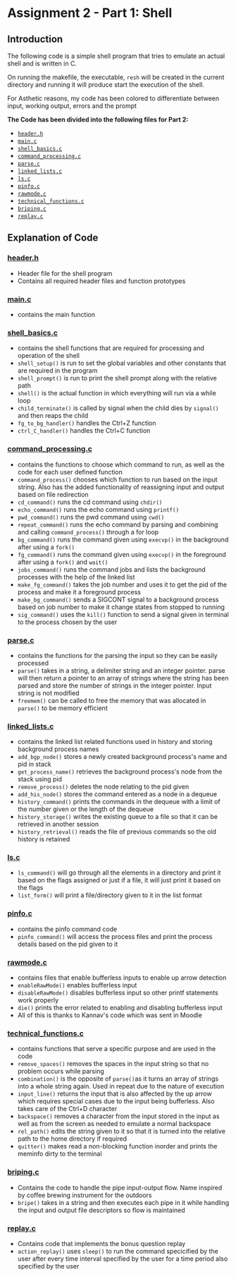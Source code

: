# Assignment 2 - Part 1: Shell

## Introduction

The following code is a simple shell program that tries to emulate an actual shell and is written in C.

On running the makefile, the executable, `resh` will be created in the current directory and running it will produce start the execution of the shell.

For Asthetic reasons, my code has been colored to differentiate between input, working output, errors and the prompt

**The Code has been divided into the following files for Part 2:**

-   [`header.h`](header.h)
-   [`main.c`](main.c)
-   [`shell_basics.c`](shell_basics.c)
-   [`command_processing.c`](command_processing.c)
-   [`parse.c`](parse.c)
-   [`linked_lists.c`](linked_lists.c)
-   [`ls.c`](ls.c)
-   [`pinfo.c`](pinfo.c)
-   [`rawmode.c`](rawmode.c)
-   [`technical_functions.c`](technical_functions.c)
-   [`briping.c`](briping.c)
-   [`replay.c`](replay.c)
## Explanation of Code

### [header.h](header.c)

- Header file for the shell program
- Contains all required header files and function prototypes

### [main.c](main.c)
- contains the main function

### [shell_basics.c](shell_basics.c)
- contains the shell functions that are required for processing and operation of the shell
- `shell_setup()` is run to set the global variables and other constants that are required in the program
- `shell_prompt()` is run to print the shell prompt along with the relative path
- `shell()` is the actual function in which everything will run via a while loop
- `child_terminate()` is called by signal when the child dies by `signal()` and then reaps the child
- `fg_to_bg_handler()` handles the Ctrl+Z function
- `ctrl_C_handler()` handles the Ctrl+C function

### [command_processing.c](command_processing.c)
- contains the functions to choose which command to run, as well as the code for each user defined function
- `command_process()` chooses which function to run based on the input string. Also has the added functionality of reassigning input and output based on file redirection
- `cd_command()` runs the cd command using `chdir()`
- `echo_command()` runs the echo command using `printf()`
- `pwd_command()` runs the pwd command using `cwd()`
- `repeat_command()` runs the echo command by parsing and combining and calling `command_process()` through a for loop
- `bg_command()` runs the command given using `execvp()` in the background after using a `fork()`
- `fg_command()` runs the command  given using `execvp()` in the foreground after using a `fork()` and `wait()`
- `jobs_command()` runs the command jobs and lists the background processes with the help of the linked list
- `make_fg_command()` takes the job number and uses it to get the pid of the process and make it a foreground process
- `make_bg_command()` sends a SIGCONT signal to a background process based on job number to make it change states from stopped to running
- `sig_command()` uses the `kill()` function to send a signal given in terminal to the process chosen by the user

### [parse.c](parse.c)
- contains the functions for the parsing the input so they can be easily processed
- `parse()` takes in a string, a delimiter string and an integer pointer. parse will then return a pointer to an array of strings where the string has been parsed and store the number of strings in the integer pointer. Input string is not modified
- `freemem()` can be called to free the memory that was allocated in `parse()` to be memory efficient

### [linked_lists.c](linked_lists.c)
- contains the linked list related functions used in history and storing background process names
- `add_bgp_node()` stores a newly created background process's name and pid in stack
- `get_process_name()` retrieves the background process's node from the stack using pid
- `remove_process()` deletes the node relating to the pid given
- `add_his_node()` stores the command entered as a node in a dequeue
- `history_command()` prints the commands in the dequeue with a limit of the number given or the length of the dequeue
- `history_storage()` writes the existing queue to a file so that it can be retrieved in another session
- `history_retrieval()` reads the file of previous commands so the old history is retained

### [ls.c](ls.c)
- `ls_command()` will go through all the elements in a directory and print it based on the flags assigned or just if a file, it will just print it based on the flags
- `list_form()` will print a file/directory given to it in the list format

### [pinfo.c](pinfo.c)
- contains the pinfo command code
- `pinfo_command()` will access the process files and print the process details based on the pid given to it

### [rawmode.c](rawmode.c)
- contains files that enable bufferless inputs to enable up arrow detection
- `enableRawMode()` enables bufferless input
- `disableRawMode()` disables bufferless input so other printf statements work properly
- `die()` prints the error related to enabling and disabling bufferless input
- All of this is thanks to Kannav's code which was sent in Moodle

### [technical_functions.c](technical_functions.c)
- contains functions that serve a specific purpose and are used in the code
- `remove_spaces()` removes the spaces in the input string so that no problem occurs while parsing
- `combination()` is the opposite of `parse()`as it turns an array of strings into a whole string again. Used in repeat due to the nature of execution
- `input_line()` returns the input that is also affected by the up arrow which requires special cases due to the input being bufferless. Also takes care of the Ctrl+D character
- `backspace()` removes a character from the input stored in the input as well as from the screen as needed to emulate a normal backspace
- `rel_path()` edits the string given to it so that it is turned into the relative path to the home directory if required
- `quitter()` makes read a non-blocking function inorder and prints the meminfo dirty to the terminal

### [briping.c](briping.c)
- Contains the code to handle the pipe input-output flow. Name inspired by coffee brewing instrument for the outdoors
- `bripe()` takes in a string and then executes each pipe in it while handling the input and output file descriptors so flow is maintained

### [replay.c](replay.c)
- Contains code that implements the bonus question replay
- `action_replay()` uses `sleep()` to run the command specicified by the user after every time interval specified by the user for a time period also specified by the user